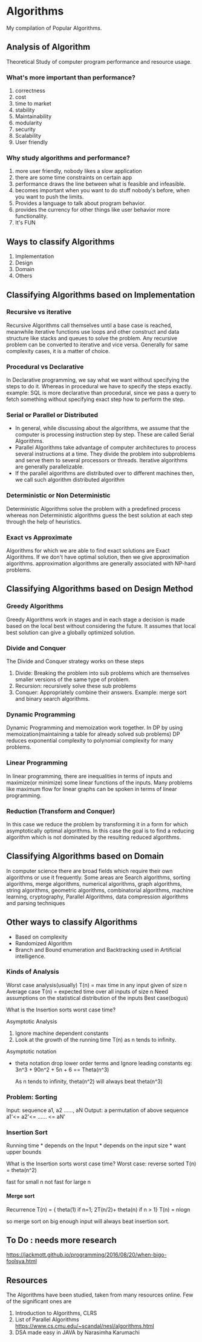 # Algorithms
My compilation of Popular Algorithms.


## Analysis of Algorithm
Theoretical Study of computer program performance and resource usage.

### What's more important than performance?
1. correctness
2. cost
3. time to market
4. stability
5. Maintainability
6. modularity
7. security
8. Scalability
9. User friendly


### Why study algorithms and performance?
1. more user friendly, nobody likes a slow application
2. there are some time constraints on certain app
3. performance draws the line between what is feasible and infeasible.
4. becomes important when you want to do stuff nobody's before, when you want to push the limits.
5. Provides a language to talk about program behavior.
6. provides the currency for other things like user behavior more functionality.
7. It's FUN

## Ways to classify Algorithms
1. Implementation
2. Design
3. Domain
4. Others

## Classifying Algorithms based on Implementation

### Recursive vs iterative
Recursive Algorithms call themselves until a base case is reached, meanwhile iterative functions use loops and other construct and data structure like stacks and queues to solve the problem. Any recursive problem can be converted to iterative and vice versa. Generally for same complexity cases, it is a matter of choice.

### Procedural vs Declarative
In Declarative programming, we say what we want without specifying the steps to do it. Whereas in procedural we have to specify the steps exactly. example: SQL is more declarative than procedural, since we pass a query to fetch something without specifying exact step how to perform the step.

### Serial or Parallel or Distributed
* In general, while discussing about the algorithms, we assume that the computer is processing instruction step by step. These are called Serial Algorithms.
* Parallel Algorithms take advantage of computer architectures to process several instructions at a time. They divide the problem into subproblems and serve them to several processors or threads. Iterative algorithms are generally parallelizable.
* If the parallel algorithms are distributed over to different machines then, we call such algorithm distributed algorithm

### Deterministic or Non Deterministic
Deterministic Algorithms solve the problem with a predefined process whereas non Deterministic algorithms guess the best solution at each step through the help of heuristics.

### Exact vs Approximate
Algorithms for which we are able to find exact solutions are Exact Algorithms. If we don't have optimal solution, then we give approximation algorithms. approximation algorithms are generally associated with NP-hard problems.

## Classifying Algorithms based on Design Method

### Greedy Algorithms
Greedy Algorithms work in stages and in each stage a decision is made based on the local best without considering the future. It assumes that local best solution can give a globally optimized solution.

### Divide and Conquer
The Divide and Conquer strategy works on these steps
1. Divide: Breaking the problem into sub problems which are themselves smaller versions of the same type of problem.
2. Recursion: recursively solve these sub problems
3. Conquer: Appropriately combine their answers.
Example: merge sort and binary search algorithms.

### Dynamic Programming
Dynamic Programming and memoization work together. In DP by using memoization(maintaining a table for already solved sub problems) DP reduces exponential complexity to polynomial complexity  for many problems.

### Linear Programming
In linear programming, there are inequalities in terms of inputs and maximize(or minimize) some linear functions of the inputs. Many problems like maximum flow for linear graphs can be spoken in terms of linear programming.

### Reduction (Transform and Conquer)
In this case we reduce the problem by transforming it in a form for which asymptotically optimal algorithms.
In this case the goal is to find a reducing algorithm which is not dominated by the resulting reduced algorithms.

## Classifying Algorithms based on Domain
In computer science there are broad fields which require their own algorithms or use it frequently. Some areas are
Search algorithms, sorting algorithms, merge algorithms, numerical algorithms, graph algorithms, string algorithms,  geometric algorithms, combinatorial algorithms, machine learning, cryptography, Parallel Algorithms, data compression algorithms and parsing techniques

## Other ways to classify Algorithms
* Based on complexity
* Randomized Algorithm
* Branch and Bound enumeration and Backtracking used in Artificial intelligence.

### Kinds of Analysis
Worst case analysis(usually)
T(n) = max time in any input given of size n
Average case
T(n) = expected time over all inputs of size n
Need assumptions on the statistical distribution of the inputs
Best case(bogus)

What is the Insertion sorts worst case time?

Asymptotic Analysis
1. Ignore machine dependent constants
2. Look at the growth of the running time T(n) as n tends to infinity.

Asymptotic notation
* theta notation
  drop lower order terms and Ignore leading constants
  eg: 3n^3 + 90n^2 + 5n + 6 == Theta(n^3)

  As n tends to infinity, theta(n^2) will always beat theta(n^3)

### Problem: Sorting
  Input: sequence a1, a2 ......, aN
  Output: a permutation of above sequence a1'<= a2'<= ...... <= aN'

### Insertion Sort
  Running time
    * depends on the Input
    * depends on the input size
    * want upper bounds

What is the Insertion sorts worst case time?
  Worst case:  reverse sorted
  T(n) = theta(n^2)

  fast for small n
  not fast for large n

#### Merge sort
Recurrence T(n) = { theta(1) if n=1; 2T(n/2)+ theta(n) if n > 1}
T(n) = nlogn

so merge sort on big enough input will always beat insertion sort.


## To Do : needs more research
https://jackmott.github.io/programming/2016/08/20/when-bigo-foolsya.html

## Resources
The Algorithms have been studied, taken from many resources online. Few of the significant ones are
1. Introduction to Algorithms, CLRS
2. List of Parallel Algorithms
https://www.cs.cmu.edu/~scandal/nesl/algorithms.html
3. DSA made easy in JAVA by Narasimha Karumachi
